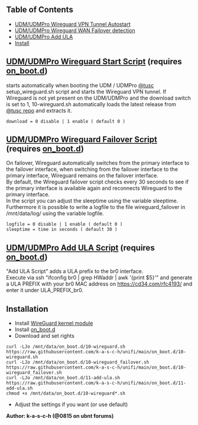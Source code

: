 ## Table of Contents
* [UDM/UDMPro Wireguard VPN Tunnel Autostart](#udmudmpro-wireguard-start-script-requires-on_bootd)
* [UDM/UDMPro Wireguard WAN Failover detection](#udmudmpro-wireguard-failover-script-requires-on_bootd)
* [UDM/UDMPro Add ULA](#udmudmpro-add-ula-script-requires-on_bootd)
* [Install](#installation)



## [UDM/UDMPro Wireguard Start Script](https://github.com/k-a-s-c-h/unifi/blob/main/on_boot.d/10-wireguard.sh) (requires [on_boot.d](https://github.com/boostchicken/udm-utilities/tree/master/on-boot-script))
starts automatically when booting the UDM / UDMPro [@tusc](https://github.com/tusc) setup_wireguard.sh script and starts the Wireguard VPN tunnel. If Wireguard is not yet present on the UDM/UDMPro and the download switch is set to 1, 10-wireguard.sh automatically loads the latest release from [@tusc repo](https://github.com/tusc/wireguard-kmod) and extracts it.
```
download = 0 disable | 1 enable ( default 0 )
```

## [UDM/UDMPro Wireguard Failover Script](https://github.com/k-a-s-c-h/unifi/blob/main/on_boot.d/10-wireguard_failover.sh) (requires [on_boot.d](https://github.com/boostchicken/udm-utilities/tree/master/on-boot-script))
On failover, Wireguard automatically switches from the primary interface to the failover interface, when switching from the failover interface to the primary interface, Wireguard remains on the failover interface.<br>
By default, the Wireguard failover script checks every 30 seconds to see if the primary interface is available again and reconnects Wireguard to the primary interface.<br>
In the script you can adjust the sleeptime using the variable sleeptime. Furthermore it is possible to write a logfile to the file wireguard_failover in /mnt/data/log/ using the variable logfile.

```
logfile = 0 disable | 1 enable ( default 0 )
sleeptime = time in seconds ( default 30 )
```

## [UDM/UDMPro Add ULA Script](https://github.com/k-a-s-c-h/unifi/blob/main/on_boot.d/11-add-ula.sh) (requires [on_boot.d](https://github.com/boostchicken/udm-utilities/tree/master/on-boot-script))
"Add ULA Script" adds a ULA prefix to the br0 interface.<br>
Execute via ssh "ifconfig br0 | grep HWaddr | awk '{print $5}'" and generate a ULA PREFIX with your br0 MAC address on https://cd34.com/rfc4193/ and enter it under ULA_PREFIX_br0.

## Installation
* Install [WireGuard kernel module](https://github.com/tusc/wireguard-kmod)
* Install [on_boot.d](https://github.com/boostchicken/udm-utilities/tree/master/on-boot-script)
* Download and set rights
```
curl -LJo /mnt/data/on_boot.d/10-wireguard.sh https://raw.githubusercontent.com/k-a-s-c-h/unifi/main/on_boot.d/10-wireguard.sh
curl -LJo /mnt/data/on_boot.d/10-wireguard_failover.sh https://raw.githubusercontent.com/k-a-s-c-h/unifi/main/on_boot.d/10-wireguard_failover.sh
curl -LJo /mnt/data/on_boot.d/11-add-ula.sh https://raw.githubusercontent.com/k-a-s-c-h/unifi/main/on_boot.d/11-add-ula.sh
chmod +x /mnt/data/on_boot.d/10-wireguard*.sh
```
* Adjust the settings if you want (or use default)

<b>Author: k-a-s-c-h (@0815 on ubnt forums)</b>
